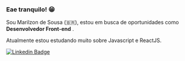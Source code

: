 ### Eae tranquilo! 😁

Sou Marilzon de Sousa (🇧🇷), estou em busca de oportunidades como **Desenvolvedor Front-end** . 

Atualmente estou estudando muito sobre Javascript e ReactJS.

[![Linkedin Badge](https://img.shields.io/badge/-LinkedIn-blue?style=flat-square&logo=Linkedin&logoColor=white&link=https://www.linkedin.com/in/marilzon)](https://www.linkedin.com/in/marilzon)
